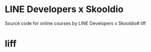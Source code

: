 # LINE Developers x Skooldio
Source code for online courses by LINE Developers x Skooldio# liff
# liff
